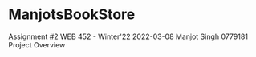 # ManjotsBookStore

  Assignment #2
  WEB 452 - Winter'22
 2022-03-08
  Manjot Singh
 0779181
Project Overview
